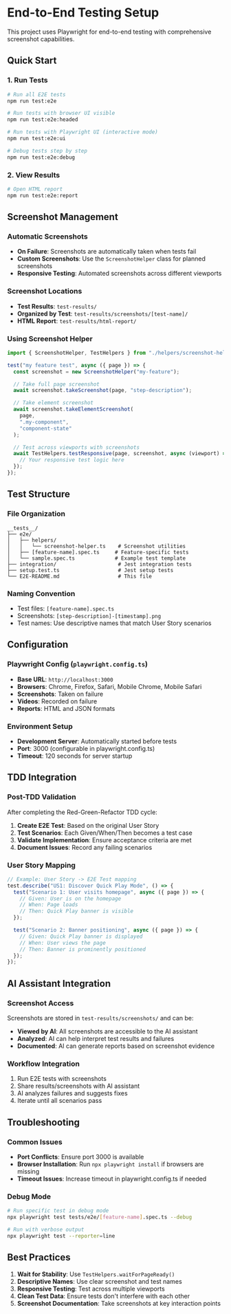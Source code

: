 # End-to-End Testing Setup

This project uses Playwright for end-to-end testing with comprehensive screenshot capabilities.

## Quick Start

### 1. Run Tests

```bash
# Run all E2E tests
npm run test:e2e

# Run tests with browser UI visible
npm run test:e2e:headed

# Run tests with Playwright UI (interactive mode)
npm run test:e2e:ui

# Debug tests step by step
npm run test:e2e:debug
```

### 2. View Results

```bash
# Open HTML report
npm run test:e2e:report
```

## Screenshot Management

### Automatic Screenshots

- **On Failure**: Screenshots are automatically taken when tests fail
- **Custom Screenshots**: Use the `ScreenshotHelper` class for planned screenshots
- **Responsive Testing**: Automated screenshots across different viewports

### Screenshot Locations

- **Test Results**: `test-results/`
- **Organized by Test**: `test-results/screenshots/[test-name]/`
- **HTML Report**: `test-results/html-report/`

### Using Screenshot Helper

```typescript
import { ScreenshotHelper, TestHelpers } from "./helpers/screenshot-helper";

test("my feature test", async ({ page }) => {
  const screenshot = new ScreenshotHelper("my-feature");

  // Take full page screenshot
  await screenshot.takeScreenshot(page, "step-description");

  // Take element screenshot
  await screenshot.takeElementScreenshot(
    page,
    ".my-component",
    "component-state"
  );

  // Test across viewports with screenshots
  await TestHelpers.testResponsive(page, screenshot, async (viewport) => {
    // Your responsive test logic here
  });
});
```

## Test Structure

### File Organization

```
__tests__/
├── e2e/
│   ├── helpers/
│   │   └── screenshot-helper.ts    # Screenshot utilities
│   ├── [feature-name].spec.ts     # Feature-specific tests
│   └── sample.spec.ts             # Example test template
├── integration/                    # Jest integration tests
├── setup.test.ts                   # Jest setup tests
└── E2E-README.md                   # This file
```

### Naming Convention

- Test files: `[feature-name].spec.ts`
- Screenshots: `[step-description]-[timestamp].png`
- Test names: Use descriptive names that match User Story scenarios

## Configuration

### Playwright Config (`playwright.config.ts`)

- **Base URL**: `http://localhost:3000`
- **Browsers**: Chrome, Firefox, Safari, Mobile Chrome, Mobile Safari
- **Screenshots**: Taken on failure
- **Videos**: Recorded on failure
- **Reports**: HTML and JSON formats

### Environment Setup

- **Development Server**: Automatically started before tests
- **Port**: 3000 (configurable in playwright.config.ts)
- **Timeout**: 120 seconds for server startup

## TDD Integration

### Post-TDD Validation

After completing the Red-Green-Refactor TDD cycle:

1. **Create E2E Test**: Based on the original User Story
2. **Test Scenarios**: Each Given/When/Then becomes a test case
3. **Validate Implementation**: Ensure acceptance criteria are met
4. **Document Issues**: Record any failing scenarios

### User Story Mapping

```typescript
// Example: User Story -> E2E Test mapping
test.describe("US1: Discover Quick Play Mode", () => {
  test("Scenario 1: User visits homepage", async ({ page }) => {
    // Given: User is on the homepage
    // When: Page loads
    // Then: Quick Play banner is visible
  });

  test("Scenario 2: Banner positioning", async ({ page }) => {
    // Given: Quick Play banner is displayed
    // When: User views the page
    // Then: Banner is prominently positioned
  });
});
```

## AI Assistant Integration

### Screenshot Access

Screenshots are stored in `test-results/screenshots/` and can be:

- **Viewed by AI**: All screenshots are accessible to the AI assistant
- **Analyzed**: AI can help interpret test results and failures
- **Documented**: AI can generate reports based on screenshot evidence

### Workflow Integration

1. Run E2E tests with screenshots
2. Share results/screenshots with AI assistant
3. AI analyzes failures and suggests fixes
4. Iterate until all scenarios pass

## Troubleshooting

### Common Issues

- **Port Conflicts**: Ensure port 3000 is available
- **Browser Installation**: Run `npx playwright install` if browsers are missing
- **Timeout Issues**: Increase timeout in playwright.config.ts if needed

### Debug Mode

```bash
# Run specific test in debug mode
npx playwright test tests/e2e/[feature-name].spec.ts --debug

# Run with verbose output
npx playwright test --reporter=line
```

## Best Practices

1. **Wait for Stability**: Use `TestHelpers.waitForPageReady()`
2. **Descriptive Names**: Use clear screenshot and test names
3. **Responsive Testing**: Test across multiple viewports
4. **Clean Test Data**: Ensure tests don't interfere with each other
5. **Screenshot Documentation**: Take screenshots at key interaction points
